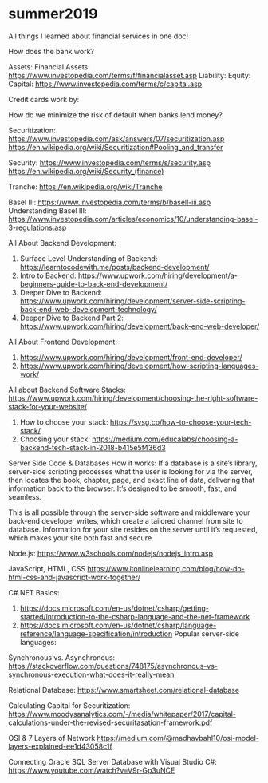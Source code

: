 # summer2019
All things I learned about financial services in one doc!

How does the bank work?


Assets:
Financial Assets: https://www.investopedia.com/terms/f/financialasset.asp
Liability:
Equity:
Capital: https://www.investopedia.com/terms/c/capital.asp

Credit cards work by:


How do we minimize the risk of default when banks lend money?

Securitization: https://www.investopedia.com/ask/answers/07/securitization.asp
https://en.wikipedia.org/wiki/Securitization#Pooling_and_transfer

Security: https://www.investopedia.com/terms/s/security.asp
https://en.wikipedia.org/wiki/Security_(finance)

Tranche: https://en.wikipedia.org/wiki/Tranche

Basel III: https://www.investopedia.com/terms/b/basell-iii.asp
Understanding Basel III: https://www.investopedia.com/articles/economics/10/understanding-basel-3-regulations.asp

All About Backend Development:
1. Surface Level Understanding of Backend: https://learntocodewith.me/posts/backend-development/
2. Intro to Backend: https://www.upwork.com/hiring/development/a-beginners-guide-to-back-end-development/
3. Deeper Dive to Backend: https://www.upwork.com/hiring/development/server-side-scripting-back-end-web-development-technology/
4. Deeper Dive to Backend Part 2: https://www.upwork.com/hiring/development/back-end-web-developer/

All About Frontend Development:
1. https://www.upwork.com/hiring/development/front-end-developer/
2. https://www.upwork.com/hiring/development/how-scripting-languages-work/

All about Backend Software Stacks:
https://www.upwork.com/hiring/development/choosing-the-right-software-stack-for-your-website/

1. How to choose your stack: https://svsg.co/how-to-choose-your-tech-stack/
2. Choosing your stack: https://medium.com/educalabs/choosing-a-backend-tech-stack-in-2018-b415e5f436d3

Server Side Code & Databases
How it works: If a database is a site’s library, server-side scripting processes what the user is looking for via the server, then locates the book, chapter, page, and exact line of data, delivering that information back to the browser. It’s designed to be smooth, fast, and seamless.

This is all possible through the server-side software and middleware your back-end developer writes, which create a tailored channel from site to database. Information for your site resides on the server until it’s requested, which makes your site both fast and secure.


Node.js: https://www.w3schools.com/nodejs/nodejs_intro.asp

JavaScript, HTML, CSS
https://www.itonlinelearning.com/blog/how-do-html-css-and-javascript-work-together/

C#.NET Basics:
1. https://docs.microsoft.com/en-us/dotnet/csharp/getting-started/introduction-to-the-csharp-language-and-the-net-framework
2. https://docs.microsoft.com/en-us/dotnet/csharp/language-reference/language-specification/introduction
Popular server-side languages:

Synchronous vs. Asynchronous:
https://stackoverflow.com/questions/748175/asynchronous-vs-synchronous-execution-what-does-it-really-mean

Relational Database:
https://www.smartsheet.com/relational-database

Calculating Capital for Securitization:
https://www.moodysanalytics.com/-/media/whitepaper/2017/capital-calculations-under-the-revised-securitasation-framework.pdf

OSI & 7 Layers of Network
https://medium.com/@madhavbahl10/osi-model-layers-explained-ee1d43058c1f

Connecting Oracle SQL Server Database with Visual Studio C#:
https://www.youtube.com/watch?v=V9r-Gp3uNCE

